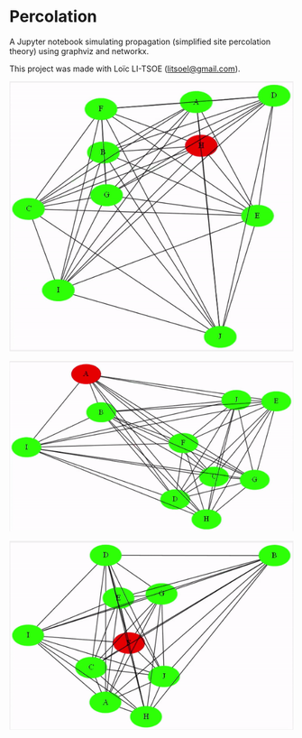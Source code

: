# Percolation
A Jupyter notebook simulating propagation (simplified site percolation theory) using graphviz and networkx.

This project was made with Loïc LI-TSOE (litsoel@gmail.com).

![](/gifs/1.gif)

![](/gifs/2.gif)

![](/gifs/3.gif)
